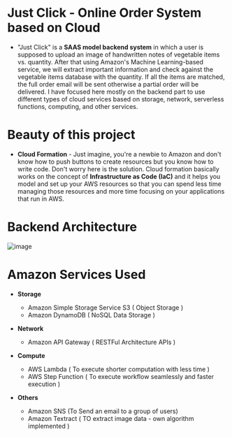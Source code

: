 # Just Click - Online Order System based on Cloud

- "Just Click" is a **SAAS model backend system** in which a user is supposed to upload an image of handwritten notes of vegetable items vs. quantity. After that using
  Amazon's Machine Learning-based service,   we will extract important information and check against the vegetable items database with the quantity. If all
  the items are matched, the full order email will be sent otherwise a partial order will be delivered. I have focused here mostly on the backend part to use
  different types of cloud services based on storage, network, serverless functions, computing, and other services.

# Beauty of this project 

- **Cloud Formation** - Just imagine, you're a newbie to Amazon and don't know how to push buttons to create resources but you know how to write code. Don't worry here is the solution.
  Cloud formation basically works on the concept of **Infrastructure as Code (IaC)** and it helps you model and set up your AWS resources so that you can spend less time managing
  those resources and more time focusing on your applications that run in AWS.

# Backend Architecture 

![image](https://github.com/HVMS/CloudProect/assets/38061955/eafbb9eb-de7d-4b47-bbfb-f9a285405478)

# Amazon Services Used

- **Storage**
  - Amazon Simple Storage Service S3 ( Object Storage )
  - Amazon DynamoDB ( NoSQL Data Storage )

- **Network**
  - Amazon API Gateway ( RESTFul Architecture APIs )
 
- **Compute**
  - AWS Lambda ( To execute shorter computation with less time )
  - AWS Step Function ( To execute workflow seamlessly and faster execution )
 
- **Others**
  - Amazon SNS (To Send an email to a group of users)
  - Amazon Textract ( TO extract image data - own algorithm implemented )
 
 

